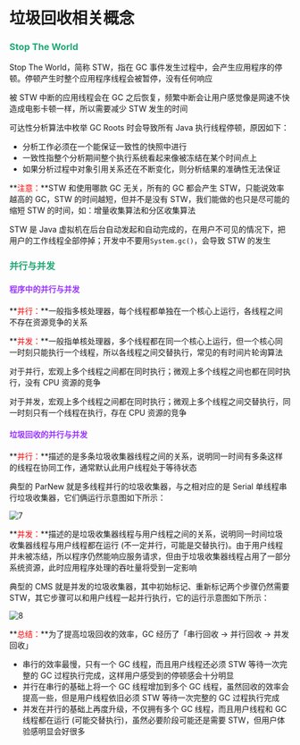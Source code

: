 # 垃圾回收相关概念

### <font color=#1FA774>Stop The World</font>

Stop The World，简称 STW，指在 GC 事件发生过程中，会产生应用程序的停顿。停顿产生时整个应用程序线程会被暂停，没有任何响应

被 STW 中断的应用线程会在 GC 之后恢复，频繁中断会让用户感觉像是网速不快造成电影卡顿一样，所以需要减少 STW 发生的时间

可达性分析算法中枚举 GC Roots 时会导致所有 Java 执行线程停顿，原因如下：

- 分析工作必须在一个能保证一致性的快照中进行
- 一致性指整个分析期间整个执行系统看起来像被冻结在某个时间点上
- 如果分析过程中对象引用关系还在不断变化，则分析结果的准确性无法保证

**<font color='red'>注意：</font>**STW 和使用哪款 GC 无关，所有的 GC 都会产生 STW，只能说效率越高的 GC，STW 的时间越短，但并不是没有 STW，我们能做的也只是尽可能的缩短 STW 的时间，如：增量收集算法和分区收集算法

STW 是 Java 虚拟机在后台自动发起和自动完成的，在用户不可见的情况下，把用户的工作线程全部停掉；开发中不要用`System.gc()`，会导致 STW 的发生

### <font color=#1FA774>并行与并发</font>

#### <font color=#9933FF>程序中的并行与并发</font>

**<font color='red'>并行：</font>**一般指多核处理器，每个线程都单独在一个核心上运行，各线程之间不存在资源竞争的关系

**<font color='red'>并发：</font>**一般指单核处理器，多个线程都在同一个核心上运行，但一个核心同一时刻只能执行一个线程，所以各线程之间交替执行，常见的有时间片轮询算法

对于并行，宏观上多个线程之间都在同时执行；微观上多个线程之间也都在同时执行，没有 CPU 资源的竞争

对于并发，宏观上多个线程之间都在同时执行；微观上多个线程之间交替执行，同一时刻只有一个线程在执行，存在 CPU 资源的竞争

#### <font color=#9933FF>垃圾回收的并行与并发</font>

**<font color='red'>并行：</font>**描述的是多条垃圾收集器线程之间的关系，说明同一时间有多条这样的线程在协同工作，通常默认此用户线程处于等待状态

典型的 ParNew 就是多线程并行的垃圾收集器，与之相对应的是 Serial 单线程串行垃圾收集器，它们俩运行示意图如下所示：

![7](https://cdn.jsdelivr.net/gh/LFool/image-hosting@master/20221127/1842041669545724OMNW6q7.svg)

**<font color='red'>并发：</font>**描述的是垃圾收集器线程与用户线程之间的关系，说明同一时间垃圾收集器线程与用户线程都在运行 (不一定并行，可能是交替执行)。由于用户线程并未被冻结，所以程序仍然能响应服务请求，但由于垃圾收集器线程占用了一部分系统资源，此时应用程序处理的吞吐量将受到一定影响

典型的 CMS 就是并发的垃圾收集器，其中初始标记、重新标记两个步骤仍然需要 STW，其它步骤可以和用户线程一起并行执行，它的运行示意图如下所示：

![8](https://cdn.jsdelivr.net/gh/LFool/image-hosting@master/20221127/1842231669545743AykCyq8.svg)

**<font color='red'>总结：</font>**为了提高垃圾回收的效率，GC 经历了「串行回收 -> 并行回收 -> 并发回收」

- 串行的效率最慢，只有一个 GC 线程，而且用户线程还必须 STW 等待一次完整的 GC 过程执行完成，这样用户感受到的停顿感会十分明显
- 并行在串行的基础上将一个 GC 线程增加到多个 GC 线程，虽然回收的效率会提高一些，但是用户线程依旧必须 STW 等待一次完整的 GC 过程执行完成
- 并发在并行的基础上再度升级，不仅拥有多个 GC 线程，而且用户线程和 GC 线程都在运行 (可能交替执行)，虽然必要阶段可能还是需要 STW，但用户体验感明显会好很多
